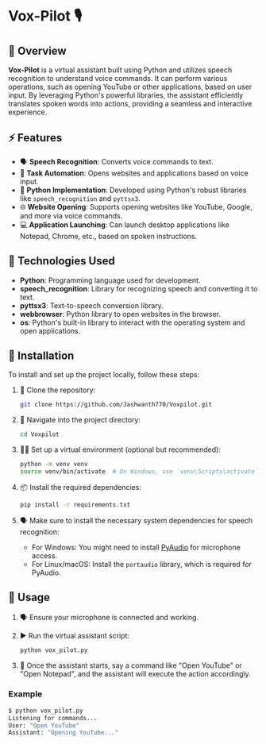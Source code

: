 # Vox-Pilot 🎙️

## 📖 Overview

**Vox-Pilot** is a virtual assistant built using Python and utilizes speech recognition to understand voice commands. It can perform various operations, such as opening YouTube or other applications, based on user input. By leveraging Python's powerful libraries, the assistant efficiently translates spoken words into actions, providing a seamless and interactive experience.

## ⚡ Features

- 🗣️ **Speech Recognition**: Converts voice commands to text.
- 🔄 **Task Automation**: Opens websites and applications based on voice input.
- 🐍 **Python Implementation**: Developed using Python's robust libraries like `speech_recognition` and `pyttsx3`.
- 🌐 **Website Opening**: Supports opening websites like YouTube, Google, and more via voice commands.
- 💻 **Application Launching**: Can launch desktop applications like Notepad, Chrome, etc., based on spoken instructions.

## 🧰 Technologies Used

- **Python**: Programming language used for development.
- **speech_recognition**: Library for recognizing speech and converting it to text.
- **pyttsx3**: Text-to-speech conversion library.
- **webbrowser**: Python library to open websites in the browser.
- **os**: Python's built-in library to interact with the operating system and open applications.

## 🚀 Installation

To install and set up the project locally, follow these steps:

1. 🔗 Clone the repository:
    ```bash
    git clone https://github.com/Jashwanth770/Voxpilot.git
    ```

2. 🔽 Navigate into the project directory:
    ```bash
    cd Voxpilot
    ```

3. 🧑‍💻 Set up a virtual environment (optional but recommended):
    ```bash
    python -m venv venv
    source venv/bin/activate  # On Windows, use `venv\Scripts\activate`
    ```

4. 📦 Install the required dependencies:
    ```bash
    pip install -r requirements.txt
    ```

5. 🗣️ Make sure to install the necessary system dependencies for speech recognition:
    - For Windows: You might need to install [PyAudio](https://pypi.org/project/PyAudio/) for microphone access.
    - For Linux/macOS: Install the `portaudio` library, which is required for PyAudio.

## 🏁 Usage

1. 🗣️ Ensure your microphone is connected and working.
2. ▶️ Run the virtual assistant script:
    ```bash
    python vox_pilot.py
    ```

3. 🎤 Once the assistant starts, say a command like "Open YouTube" or "Open Notepad", and the assistant will execute the action accordingly.

### Example

```bash
$ python vox_pilot.py
Listening for commands...
User: "Open YouTube"
Assistant: "Opening YouTube..."
